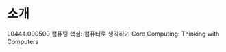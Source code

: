 # 소개

L0444.000500 컴퓨팅 핵심: 컴퓨터로 생각하기
Core Computing: Thinking with Computers


```{tableofcontents}
```